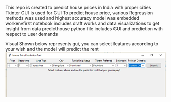 This repo is created to predict house prices in India with proper cities
Tkinter GUI is used for GUI
To predict house price, various Regression methods was used and highest accuracy model was embedded
workenvfirst notebook includes draft works and data visualizations to get insight from data
predicthouse python file includes GUI and prediction with respect to user demands

Visual Shown below represents gui, you can select features according to your wish and the model will predict the rent
![image](./imagegit/gui1.png)
